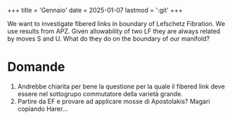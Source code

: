 +++
title = 'Gennaio'
date = 2025-01-07
lastmod = ':git'
+++

We want to investigate fibered links in boundary of Lefschetz Fibration. We use results from APZ. Given allowability of two LF they are always related by moves S and U. What do they do on the boundary of our manifold? 

# Domande
1. Andrebbe chiarita per bene la questione per la quale il fibered link deve essere nel sottogrupo commutatore della varietà grande. 
2. Partire da EF e provare ad applicare mosse di Apostolakis? Magari copiando Harer...